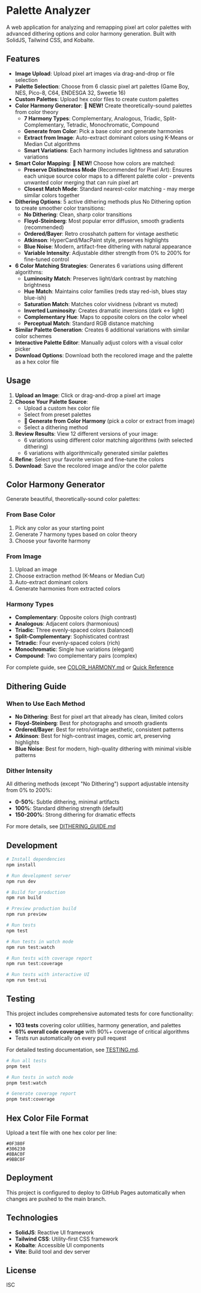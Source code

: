 # Palette Analyzer

A web application for analyzing and remapping pixel art color palettes with advanced dithering options and color harmony generation. Built with SolidJS, Tailwind CSS, and Kobalte.

## Features

- **Image Upload**: Upload pixel art images via drag-and-drop or file selection
- **Palette Selection**: Choose from 6 classic pixel art palettes (Game Boy, NES, Pico-8, C64, ENDESGA 32, Sweetie 16)
- **Custom Palettes**: Upload hex color files to create custom palettes
- **Color Harmony Generator**: 🎨 **NEW!** Create theoretically-sound palettes from color theory
  - **7 Harmony Types**: Complementary, Analogous, Triadic, Split-Complementary, Tetradic, Monochromatic, Compound
  - **Generate from Color**: Pick a base color and generate harmonies
  - **Extract from Image**: Auto-extract dominant colors using K-Means or Median Cut algorithms
  - **Smart Variations**: Each harmony includes lightness and saturation variations
- **Smart Color Mapping**: 🎨 **NEW!** Choose how colors are matched:
  - **Preserve Distinctness Mode** (Recommended for Pixel Art): Ensures each unique source color maps to a different palette color - prevents unwanted color merging that can ruin pixel art
  - **Closest Match Mode**: Standard nearest-color matching - may merge similar colors together
- **Dithering Options**: 5 active dithering methods plus No Dithering option to create smoother color transitions:
  - **No Dithering**: Clean, sharp color transitions
  - **Floyd-Steinberg**: Most popular error diffusion, smooth gradients (recommended)
  - **Ordered/Bayer**: Retro crosshatch pattern for vintage aesthetic
  - **Atkinson**: HyperCard/MacPaint style, preserves highlights
  - **Blue Noise**: Modern, artifact-free dithering with natural appearance
  - **Variable Intensity**: Adjustable dither strength from 0% to 200% for fine-tuned control
- **6 Color Matching Strategies**: Generates 6 variations using different algorithms:
  - **Luminosity Match**: Preserves light/dark contrast by matching brightness
  - **Hue Match**: Maintains color families (reds stay red-ish, blues stay blue-ish)
  - **Saturation Match**: Matches color vividness (vibrant vs muted)
  - **Inverted Luminosity**: Creates dramatic inversions (dark ↔ light)
  - **Complementary Hue**: Maps to opposite colors on the color wheel
  - **Perceptual Match**: Standard RGB distance matching
- **Similar Palette Generation**: Creates 6 additional variations with similar color schemes
- **Interactive Palette Editor**: Manually adjust colors with a visual color picker
- **Download Options**: Download both the recolored image and the palette as a hex color file

## Usage

1. **Upload an Image**: Click or drag-and-drop a pixel art image
2. **Choose Your Palette Source**:
   - Upload a custom hex color file
   - Select from preset palettes
   - **🎨 Generate from Color Harmony** (pick a color or extract from image)
   - Select a dithering method
3. **Review Results**: View 12 different versions of your image:
   - 6 variations using different color matching algorithms (with selected dithering)
   - 6 variations with algorithmically generated similar palettes
4. **Refine**: Select your favorite version and fine-tune the colors
5. **Download**: Save the recolored image and/or the color palette

## Color Harmony Generator

Generate beautiful, theoretically-sound color palettes:

### From Base Color
1. Pick any color as your starting point
2. Generate 7 harmony types based on color theory
3. Choose your favorite harmony

### From Image
1. Upload an image
2. Choose extraction method (K-Means or Median Cut)
3. Auto-extract dominant colors
4. Generate harmonies from extracted colors

### Harmony Types
- **Complementary**: Opposite colors (high contrast)
- **Analogous**: Adjacent colors (harmonious)
- **Triadic**: Three evenly-spaced colors (balanced)
- **Split-Complementary**: Sophisticated contrast
- **Tetradic**: Four evenly-spaced colors (rich)
- **Monochromatic**: Single hue variations (elegant)
- **Compound**: Two complementary pairs (complex)

For complete guide, see [COLOR_HARMONY.md](COLOR_HARMONY.md) or [Quick Reference](COLOR_HARMONY_QUICK_REF.md)

## Dithering Guide

### When to Use Each Method

- **No Dithering**: Best for pixel art that already has clean, limited colors
- **Floyd-Steinberg**: Best for photographs and smooth gradients
- **Ordered/Bayer**: Best for retro/vintage aesthetic, consistent patterns
- **Atkinson**: Best for high-contrast images, comic art, preserving highlights
- **Blue Noise**: Best for modern, high-quality dithering with minimal visible patterns

### Dither Intensity

All dithering methods (except "No Dithering") support adjustable intensity from 0% to 200%:
- **0-50%**: Subtle dithering, minimal artifacts
- **100%**: Standard dithering strength (default)
- **150-200%**: Strong dithering for dramatic effects

For more details, see [DITHERING_GUIDE.md](DITHERING_GUIDE.md)

## Development

```bash
# Install dependencies
npm install

# Run development server
npm run dev

# Build for production
npm run build

# Preview production build
npm run preview

# Run tests
npm test

# Run tests in watch mode
npm run test:watch

# Run tests with coverage report
npm run test:coverage

# Run tests with interactive UI
npm run test:ui
```

## Testing

This project includes comprehensive automated tests for core functionality:
- **103 tests** covering color utilities, harmony generation, and palettes
- **61% overall code coverage** with 90%+ coverage of critical algorithms
- Tests run automatically on every pull request

For detailed testing documentation, see [TESTING.md](TESTING.md).

```bash
# Run all tests
pnpm test

# Run tests in watch mode
pnpm test:watch

# Generate coverage report
pnpm test:coverage
```

## Hex Color File Format

Upload a text file with one hex color per line:

```
#0F380F
#306230
#8BAC0F
#9BBC0F
```

## Deployment

This project is configured to deploy to GitHub Pages automatically when changes are pushed to the main branch.

## Technologies

- **SolidJS**: Reactive UI framework
- **Tailwind CSS**: Utility-first CSS framework
- **Kobalte**: Accessible UI components
- **Vite**: Build tool and dev server

## License

ISC
